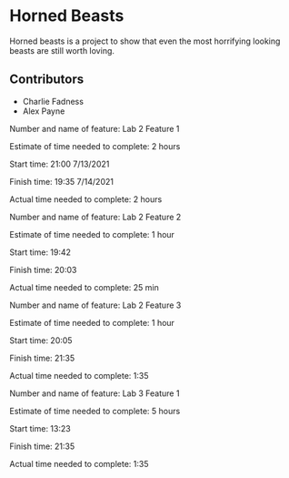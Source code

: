# Horned Beasts

Horned beasts is a project to show that even the most horrifying looking beasts are still worth loving.

## Contributors
 * Charlie Fadness
 * Alex Payne

Number and name of feature: Lab 2 Feature 1

Estimate of time needed to complete: 2 hours

Start time: 21:00 7/13/2021

Finish time: 19:35 7/14/2021

Actual time needed to complete: 2 hours

Number and name of feature: Lab 2 Feature 2

Estimate of time needed to complete: 1 hour

Start time: 19:42

Finish time: 20:03

Actual time needed to complete: 25 min

Number and name of feature: Lab 2 Feature 3

Estimate of time needed to complete: 1 hour

Start time: 20:05

Finish time: 21:35

Actual time needed to complete: 1:35


Number and name of feature: Lab 3 Feature 1

Estimate of time needed to complete: 5 hours

Start time: 13:23

Finish time: 21:35

Actual time needed to complete: 1:35

